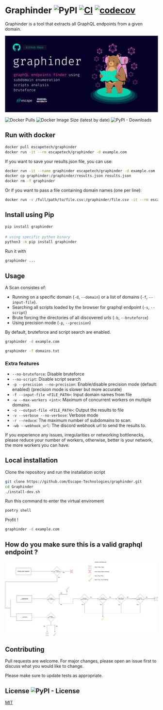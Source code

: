 # Graphinder ![PyPI](https://img.shields.io/pypi/v/graphinder) [![CI](https://github.com/Escape-Technologies/graphinder/actions/workflows/ci.yaml/badge.svg)](https://github.com/Escape-Technologies/graphinder/actions/workflows/ci.yaml) [![codecov](https://codecov.io/gh/Escape-Technologies/graphinder/branch/main/graph/badge.svg?token=4KGK1LTHRO)](https://codecov.io/gh/Escape-Technologies/graphinder)

Graphinder is a tool that extracts all GraphQL endpoints from a given domain.

![Banner](doc/banner.png)

![Docker Pulls](https://img.shields.io/docker/pulls/escapetech/graphinder)
![Docker Image Size (latest by date)](https://img.shields.io/docker/image-size/escapetech/graphinder)
![PyPI - Downloads](https://img.shields.io/pypi/dm/graphinder)

## Run with docker

```bash
docker pull escapetech/graphinder
docker run -it --rm escapetech/graphinder -d example.com
```

If you want to save your results.json file, you can use:

```bash
docker run -it --name graphinder escapetech/graphinder -d example.com
docker cp graphinder:/graphinder/results.json results.json
docker rm -f graphinder
```

Or if you want to pass a file containing domain names (one per line):

```bash
docker run -v /full/path/to/file.csv:/graphinder/file.csv -it --rm escapetech/graphinder --inplace -f /graphinder/file.csv
```

## Install using Pip

```bash
pip install graphinder

# using specific python binary
python3 -m pip install graphinder
```

Run it with

```bash
graphinder ...
```

## Usage

A Scan consistes of:

- Running on a specific domain (`-d`, `--domain`) or a list of domains (`-f`, `--input-file`).
- Searching all scripts loaded by the browser for graphql endpoint (`-s`, `--script`)
- Brute forcing the directories of all discovered urls (`-b`, `--bruteforce`)
- Using precision mode (`-p`, `--precision`)

By default, bruteforce and script search are enabled.

```bash
graphinder -d example.com
```

```bash
graphinder -f domains.txt
```

### Extra features

- `--no-bruteforce`: Disable bruteforce
- `--no-script`: Disable script search
- `-p --precision --no-precision`: Enable/disable precision mode (default: enabled) (precision mode is slower but more accurate)
- `-f --input-file <FILE_PATH>`: Input domain names from file
- `-w --max-workers <int>`: Maximum of concurrent workers on multiple domains.
- `-o --output-file <FILE_PATH>`: Output the results to file
- `-v --verbose --no-verbose`: Verbose mode
- `-r --reduce`: The maximum number of subdomains to scan.
- `-wb --webhook_url`: The discord webhook url to send the results to.

If you experience any issues, irregularities or networking bottlenecks, please reduce your number of workers, otherwise, better is your network, the more workers you can have.

## Local installation

Clone the repository and run the installation script

```bash
git clone https://github.com/Escape-Technologies/graphinder.git
cd Graphinder
./install-dev.sh
```

Run this command to enter the virtual enviroment

```bash
poetry shell
```

Profit !

```bash
graphinder -d example.com
```

## How do you make sure this is a valid graphql endpoint ?

![detector](doc/detector.jpg)

## Contributing

Pull requests are welcome. For major changes, please open an issue first to discuss what you would like to change.

Please make sure to update tests as appropriate.

## License ![PyPI - License](https://img.shields.io/pypi/l/graphinder)

[MIT](https://choosealicense.com/licenses/mit/)
